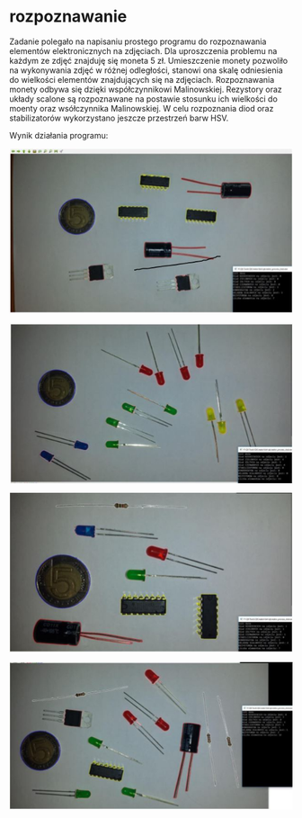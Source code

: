 # rozpoznawanie

Zadanie polegało na napisaniu prostego programu do rozpoznawania elementów elektronicznych na zdjęciach. Dla uproszczenia problemu na każdym ze zdjęć znajduję się moneta 5 zł. Umieszczenie monety pozwoliło na wykonywania zdjęć w różnej odległości, stanowi ona skalę odniesienia do wielkości elementów znajdujących się na zdjęciach.
Rozpoznawania monety odbywa się dzięki współczynnikowi Malinowskiej. Rezystory oraz układy scalone są rozpoznawane na postawie stosunku ich wielkości do moenty oraz wsółczynnika Malinowskiej. W celu rozpoznania diod oraz stabilizatorów wykorzystano jeszcze przestrzeń barw HSV.

Wynik działania programu:

![alt text](
        https://github.com/wrobel94/rozpoznawanie/blob/master/1.JPG
      )


![alt text](
        https://github.com/wrobel94/rozpoznawanie/blob/master/2.JPG
      )


![alt text](
        https://github.com/wrobel94/rozpoznawanie/blob/master/3.JPG
      )


![alt text](
        https://github.com/wrobel94/rozpoznawanie/blob/master/4.JPG
      )
